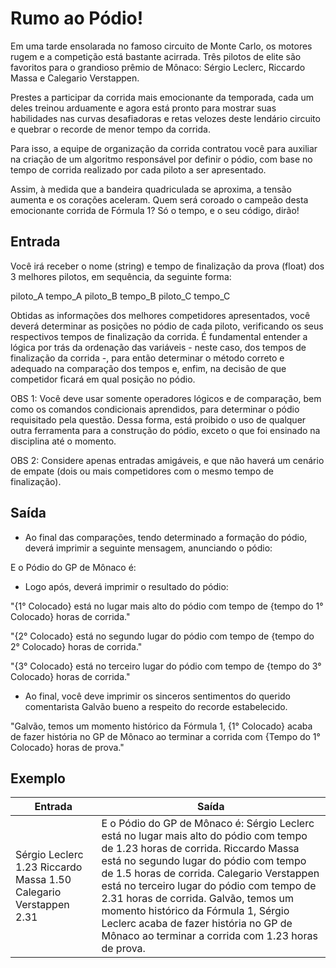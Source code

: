# Rumo ao Pódio!

Em uma tarde ensolarada no famoso circuito de Monte Carlo, os motores rugem e a competição está bastante acirrada. Três pilotos de elite são favoritos para o grandioso prêmio de Mônaco: Sérgio Leclerc, Riccardo Massa e Calegario Verstappen.

Prestes a participar da corrida mais emocionante da temporada, cada um deles treinou arduamente e agora está pronto para mostrar suas habilidades nas curvas desafiadoras e retas velozes deste lendário circuito e quebrar o recorde de menor tempo da corrida.

Para isso, a equipe de organização da corrida contratou você para auxiliar na criação de um algoritmo responsável por definir o pódio, com base no tempo de corrida realizado por cada piloto a ser apresentado.

Assim, à medida que a bandeira quadriculada se aproxima, a tensão aumenta e os corações aceleram. Quem será coroado o campeão desta emocionante corrida de Fórmula 1? Só o tempo, e o seu código, dirão!

## Entrada

Você irá receber o nome (string) e tempo de finalização da prova (float) dos 3 melhores pilotos, em sequência, da seguinte forma:

piloto_A
tempo_A
piloto_B
tempo_B
piloto_C
tempo_C

Obtidas as informações dos melhores competidores apresentados, você deverá determinar as posições no pódio de cada piloto, verificando os seus respectivos tempos de finalização da corrida. É fundamental entender a lógica por trás da ordenação das variáveis - neste caso, dos tempos de finalização da corrida -, para então determinar o método correto e adequado na comparação dos tempos e, enfim, na decisão de que competidor ficará em qual posição no pódio.

OBS 1: Você deve usar somente operadores lógicos e de comparação, bem como os comandos condicionais aprendidos, para determinar o pódio requisitado pela questão. Dessa forma, está proibido o uso de qualquer outra ferramenta para a construção do pódio, exceto o que foi ensinado na disciplina até o momento.

OBS 2: Considere apenas entradas amigáveis, e que não haverá um cenário de empate (dois ou mais competidores com o mesmo tempo de finalização).

## Saída

- Ao final das comparações, tendo determinado a formação do pódio, deverá imprimir a seguinte mensagem, anunciando o pódio:

E o Pódio do GP de Mônaco é:

- Logo após, deverá imprimir o resultado do pódio:

"{1° Colocado} está no lugar mais alto do pódio com tempo de {tempo do 1° Colocado} horas de corrida."

"{2° Colocado} está no segundo lugar do pódio com tempo de {tempo do 2° Colocado} horas de corrida."

"{3° Colocado} está no terceiro lugar do pódio com tempo de {tempo do 3° Colocado} horas de corrida."

- Ao final, você deve imprimir os sinceros sentimentos do querido comentarista Galvão bueno a respeito do recorde estabelecido.

"Galvão, temos um momento histórico da Fórmula 1, {1° Colocado} acaba de fazer história no GP de Mônaco ao terminar a corrida com {Tempo do 1° Colocado} horas de prova."

## Exemplo

| Entrada                                                           | Saída                                                                                                                                                                                                                                                                                                                                                                                                                                             |
| ----------------------------------------------------------------- | ------------------------------------------------------------------------------------------------------------------------------------------------------------------------------------------------------------------------------------------------------------------------------------------------------------------------------------------------------------------------------------------------------------------------------------------------- |
| Sérgio Leclerc 1.23 Riccardo Massa 1.50 Calegario Verstappen 2.31 | E o Pódio do GP de Mônaco é: Sérgio Leclerc está no lugar mais alto do pódio com tempo de 1.23 horas de corrida. Riccardo Massa está no segundo lugar do pódio com tempo de 1.5 horas de corrida. Calegario Verstappen está no terceiro lugar do pódio com tempo de 2.31 horas de corrida. Galvão, temos um momento histórico da Fórmula 1, Sérgio Leclerc acaba de fazer história no GP de Mônaco ao terminar a corrida com 1.23 horas de prova. |
